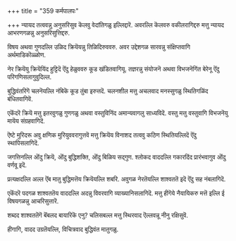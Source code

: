 +++
title = "359 कर्मपालपः"

+++
न्यायद तत्ववन्नु अनुसरिसुव कॆलवु वेदांतिगळु इल्लिद्दारॆ. अवरल्लि कॆलवरु वकीलरागिद्दरु मत्तु न्यायद आभरणगळन्नु अनुसरिसुत्तिद्दरु.

विषय अथवा गुणदल्लि उळिद क्रियॆयन्नु तिळिदिरुववरु. अवर उद्देशगळ सारवन्नु संक्षिप्तवागि अर्थमाडिकॊळ्ळोण.

नेर क्रियॆयु क्रियॆयिंद हुट्टिदॆ ऎंदु हेळुववरु कूड खंडितवागियू. तज्ञरन्नु संयोजनॆ अथवा विभजनॆगिंत बेरेनू ऎंदु परिगणिसलागुवुदिल्ल.

बुद्धिवंतरिगॆ चलनॆयल्लि नंबिकॆ कूड तुंबा इरुत्तदॆ. चलनशील मत्तु अचलवाद मनस्सुगळु स्थितिगळिंद बंधितवागिवॆ.

एकॆंदरॆ क्रियॆ मत्तु इतरवुगळु गुणगळु अथवा वस्तुविनिंद अमान्यवागलु साध्यविदॆ. वस्तु मत्तु वस्तुवागि विभजनॆयु मायॆय संग्रहवागिदॆ.

ऎष्टे मुरिदरू अवु क्षणिक मुरियुववरागुत्तवॆ मत्तु क्रियॆय विनाशद तत्ववु कठिण स्थितियल्लिदॆ ऎंदु स्थापिसलागिदॆ.

जगत्तिनल्लि ऒंदु क्रियॆ, ऒंदु बुद्धिशक्ति, ऒंदु बिळिय सद्गुण. श्लोकद वाददल्लि गकारदिंद प्रारंभवागुव ऒंदु वर्णवू इदॆ.

प्रत्यक्षदल्लि अल्ल ऎंब मातु बुद्धिमत्तॆय क्रियॆयल्लि शबरि. अवुगळ नेरतॆयल्लि शाश्वततॆ इदॆ ऎंदु सह नंबलागिदॆ.

एकॆंदरॆ पदगळ शाश्वततॆय वाददल्लि अदन्नु विवरवागि व्याख्यानिसलागिदॆ. मत्तु हीगॆये नैयायिकरु मत्तॆ इल्लि ई विषयगळन्नु आचरिसुत्तारॆ.

शब्दद शाश्वततॆगॆ बॆंबलद बायारिकॆ एनु? चलिसबल्ल मत्तु स्थिरवाद ऎल्लवन्नू नीनु रक्षिसुवॆ.

हीगागि, वादद उग्रतॆयल्लि, विचित्रवाद बुद्धिवंत मातुगळु.

